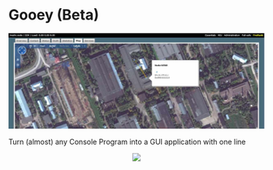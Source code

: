 Gooey (Beta)
=====  

![Screenshot-FF-Map](img/Screenshot-FF-Map.jpg)

Turn (almost) any Console Program into a GUI application with one line  

<p align="center">
    <img src="https://raw.githubusercontent.com/chriskiehl/Gooey/master/resources/primary.png"/>
</p> 

